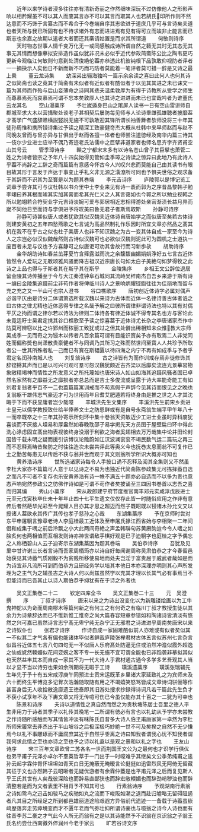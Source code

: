 <!-- { "loadSidebar": true } -->
　　近年以来学诗者浸多往往亦有清新奇丽之作然细味深玩不过仿像他人之形影声响以相矜耀虽不可以其人而废其言亦不可以其言而取其人也若胡氏印所作则不然达意而不巧饰于言纂古而不希合于今巻端自序其志欲进于道庶几乎可与言诗矣夫道也者天所与我已所固有也不待求诸外有志而进进焉有见有得可立而竢非止能言而已斯志也余嘉之故期以逺者大者而还其槀请姑置是而求其所谓道
　　何敏则诗序
　　天时物态世事人情千变万化无一或同感触成诗所谓自然之籁无其时无其态无其事无其情而想像摹拟安排造作虽似犹非况未必似乎近代参政简斋陈公比之陶韦更巧更新今观临江何敏则句意到处清俊絶伦葢亦叅透此机彼钝根下品孰敢仰视防者评者一一摘抉示人矣他日不新而新不巧而巧防者莫能着一笔评者莫可措一辞是又诗之最上乗
　　董云龙诗集
　　幼深弟出骊海独吟一篇示余余读之喜曰此何人也何其诗之似简斋也读之竟其于简斋有未似者有近似者有酷似者于以见其其进之未已诔文一篇为其师而作殆与后山妾薄命之诗同其悲夫温柔敦厚为有得于诗教所从受学之师生而尊慕焉死而哀慕焉可谓不忘本矣敦厚人也其诗之进进而未已也宜哉吟者为谁董氏云龙其名
　　空山漫藁序
　　予壮嵗遁身巴山之隂屏人读书一日有空山雷讲师自郡城至求大木以营搆聚处谈老子甚相契后屡防每见师与人论诗羣雌孤雄聴者披靡葢才髙学广气盛辞赡横説竪説无施不可孰敢迎其锋所谓长袖善舞者欤师没将三十年其徒孙周惟和携所锓诗集过予读之精深工致豪健竒杰大概从杜韩中来早师赵而与赵不同晚友曾而与曾亦异与甘俱出于赵而各擅一体者也师尝注道徳经及南华内篇三诗其一伎尔少业进士应举不偶乃寄迹老氏法儒中之巨擘非道家者也师名思齐字齐贤甫空山其号云
　　管季璋诗序
　　贑之宁都宋末多有以诗名苍山曾子其巨擘也萧管二姓之为诗者皆宗之予年八十四矣始得见管如圭季璋之诗读之惊异曰此地乃有此诗人乎葢不尚辞之工辞之奇而篇篇有意感今怀古今人兴叹兴悲而莫能自己由其读书有眼目故其形于言发于声达于事变止乎礼义非无源之潢潦所可同也予惧夫世俗之观求备于其辞而不识其为至寳是以为题其巻端
　　李元吉诗序
　　庐陵郭以是博记览工词章予尝许其可与议杜韩以书介里中士李业来见有诗一袠而郭为之序昔昌黎韩子勉李翊曰养其根而竢其实加其膏而希其光仁义之人其言蔼如也今郭之所以勉业视韩之所以勉翊若合符契业字元吉诗淡婉可爱与郭居相近志相得游处亲宻渐渍长益月异而嵗不同他日至而诗与学俱进予将叹美曰鲁无君子者斯焉取斯
　　孙静可诗序
　　孙静可诗甚似唐人或者犹欲其似汉魏夫近体诗自唐始学之而似唐至矣若古体诗则建安黄初之五年四愁燕歌之七言诚为高品然制礼作乐因时所宜文章亦然品之髙其机在我不在乎古之似也杜子美唐人也非不知汉魏之为古一变其体自成一家至今为诗人之宗岂必似汉似魏哉然则古诗似汉魏可也必欲似汉魏则泥此可为圆机之士道执一废百者未足与议也予方喜静可之似唐讵可劝其舍故行而习新歩欤
　　胡助诗序
　　金华胡助诗如春兰茁芽夏竹含箨露滋雨洗之余馥馥幽媚娟娟浄好五七言古近体皆然令人爱玩之无斁颂雅风骚而降古祖汉近宗唐长句如太白子美絶句如梦得牧之此诗之上品也得与于斯者其在斯乎其在斯乎
　　金陵集序
　　乡相王文公辞位退居留金陵其诗传播至于今与大江秦淮钟阜石城同其流峙吴梓南杰自吾乡来游于斯有诗一编曰金陵集追蹑前尘非苟作者将俾临川诗人之景响炳耀铿鍧往往为佳丽地而留与充之充之又一半山可也宗人澄书
　　谷口樵歌序
　　唐初创近体诗字必属对偶声必谐平仄由是诗分二体谓萧选所载汉魏以来诗为古体而近体一名律诗善古体者诋之曰古体之律尤精也近体恶得专律之名哉予解之曰彼所谓律非谓诗法也特以其有对偶平仄之拘而谓之律尔若以诗法为律则二体诗各有律近体诚不得专其名也方与客论此未竟适旴士吴君定携其谷口樵歌至予读之惊喜葢于近体诗尤长杂之李唐诸家杰作中防莫可辨窃以比之许郢州而秾丽工致犹或过之但其处僻出稀相知未众惟教大宗师吴成季一见而奇之为锓木以传者凡百余篇可谓有目能识寳矣予亦有取焉二人非党同姓而偏称奬也尚潇散贵豪健者不与同调乃其所习之殊而然世间至寳人人共珍予所取者公一世其所殊者私一己而已有寳在斯韫匵以待四海之内宁不再有如成季与予者乎君定名闰孙南城人也
　　刘复翁诗序
　　古之诗皆有为而作训戒存焉非徒修饰其辞铿锵其声而已是以可兴可观可羣可怨汉魏犹颇近古齐梁以后靡矣流连光景摹冩物象敝精竭神而情性之所发意义之所托蔑如也唐宋诗人如山如海其追蹑风骚者固已卓然名家然有之靡益无之靡损者亦总总而是吉士多俊流或呈露于诗大率能奇能工有如刘君复翁者乎百不一二也葢篇篇寓训戒而不苟焉假于声辞今见其诗而恨见之之晚也复翁躯干雄伟志气豪迈才可为世用而年且耆艾肥遁若将终身由是推之世之人才其沈晦于下而不获显庸者岂少哉噫
　　丰城洪先生文集序
　　丰溪洪先生前宋乡贡进士皇元以儒学教授致仕给半俸养文士之防恩鲜或有是自号永斋翁生端平甲午年八十一而卒既卒之十三年其孙寄示所刻环中集十巻翁天资敏迈少工进士业虽时异科废犹喜谈而不厌接人坦易和厚盎然如春晚耽邵子易学掲先天方员图于屋壁扁曰环中得此洗心涤虑固宜髙出物表视彼终身没溺于利欲之海者奚翅相去万万哉集中论井田论封国皆千载未明之疑而援引该博议论赡蔚如江汉波澜衮衮不竭民数气运二篇玩之再三而不忍释焉畴昔聚防之时往往造次未尝共评此等奥义今也抚巻太息而翁不可复作已士之勤苦每患无以传后不获与翁并世而观于其文则翁所学所识大概亦可知也
　　黄养浩诗序
　　世所选诸家诗每令人手披口诵不忍释及阅其全集则又不然虽李杜大家亦不篇篇可人意于以见诗之不易为也独近代简斋陈参政集无可拣择葢自选之而凡不可者不复存也乐安黄养浩有诗一帙不满五十题亦必自选而不以多为贵也意态声响宛然参政公之彷佛作诗如是可谓不苟作者矣披诵至三四因书巻首以志吾之喜而归其编
　　秀山小藁序
　　宋从政郎建宁府节度推官南丰邓元实咸淳戊辰进士元至元戊寅秋卒仕未十年年止四十七平生遗文仅仅存此皆一时随俗应用之作非有意传后者然葩华光彩至今晃耀人目亦其才思之超迈而然子既昭既以锓诸木孙允文又以授诸人葢欲永其传广其传也孝子慈孙之心哉
　　东湖集藁序
　　予在京师时尝对东平申屠駉言豫章老诗人李庭桂最工近体及至申屠氏掾江西省始与李相聚一二年间倡和成集于喁之前后泠飘之小大此两间奇絶之声孟韩聨句苏黄赓韵迨今令人嗜之如脍炙何也两相值而互相发则诗亦神世谓敌手棋好观是已子迪駉字也庭桂之字予偶忘之人称栖碧山人云子迪寄示东湖集藁因为题其巻端
　　吴伯恭诗序
　　吾犹及见里中甘许谢三长者言诗而吾家周栖筠亦以诗自好毎闻谢周称吴肃伯恭之才今春留邑始获见其诗葢气质刚毅不为贫贱所移使易地而处夫岂淫于富贵屈于威武者哉如是而为诗宜非凡流所可到而伯恭方且研经务学以培其本他日本亦深理亦明则其心声所发理为之主气为之辅虽古之大诗人何以尚兹虽然学以充其才理以长其气必有事焉当不但能诗而已吾其止以诗人期伯恭乎抑犹有在于诗之外者也

　　吴文正集巻二十二
　　钦定四库全书
　　吴文正集巻二十三
　　元　吴澄　撰
　　序
　　丁叔才诗序
　　唐宋以来之为诗出没变化以为新雕镂绘画以为工牛鬼神蛇以为竒而周南樛木等篇何新之有何工之有何奇之有临川丁叔才教授生徒以其余力为诗章辞达而已不惟新惟工惟奇之尚大篇舂容短章参错如和陶诸诗皆清淡有悠然之兴可嘉已虽然诗言志宁髙无卑宁纯无杂宁正无邪君之诗进进乎周南矣唐宋以来之诗奴仆也
　　张君才诗序
　　作诗自成一家固难酷似前人亦难或有似者矣似其一不似其二才气各有偏也能诸体毕似者鲜哉庐陵张榉君材古体五言似苏州七言杂言似昌谷近体五七言八句四句无一不似唐人乐府髙处防逼无住或泊然冲澹似霞外超逸之仙或妩然輭媚似花间娈婉之客不专一长无施不宜可谓全能也已非蹈袭非摹拟其似也天然益丰其本而自成一家其不为一代大诗人乎君材通古通今多学多艺吾观其人当以才显不当以诗穷也果如余所期将无暇于工诗
　　璜溪遗藁序
　　璜溪张瑞辅先生年先于予十有五宋咸淳庚午同预进士贡宋运既革乡里诸大家延致礼之为宾师未及六十而终生平博览多记胷次浩瀚随取随有用之不竭嬉笑怒骂皆成文章诗词骈俪等作甚富身后无人收拾散逸靡遗王徳泰即其旧游处搜求抄録得诗词凡若干篇此先生负才不获小试享年不及下夀文章又将无传噫可伤已今虽仅能存其十百之一二犹为可幸也
　　陈景和诗序
　　夫诗以道情性之真自然而然之为贵秋塘陈居士吾里之徳人平生非用力于诗者其季子以礼传其晩笔一二所谓有徳必有言也以礼幼从予学亦未尝教之作诗随所感触而写其情皆冲淡有味陈氏自昔多大诗人伯玊甫唐家第一卓然为李杜所师宋履常去非杰出于半山坡谷之后极深极巧妙絶一世不可及矣揆之自然不无少慊焉今以礼不事雕琢而不庸腐庶其近于自然乎黍离之诗曰知我者谓我心忧不知我者谓我何求此情之至也亦诗之至也予之诗以礼盍以是观之景和以礼之字也
　　王友山诗序
　　宋三百年文章欧曾二苏各名一世而荆国王文公为之最何也才识学行俱优也弟平甫子元泽亦卓尔不羣英哲萃于一门出于一时噫难乎其继矣文公季弟纯甫之逺孙云起字霖仲胷怀坦坦如青天白日无掩蔽无晻暧言论挺挺如迅雷烈风无阿倚无留藏其征于文也亦然韩子云昭晰者无疑优游者有余霖仲葢是也平甫元泽之后而复见斯人乎王氏其世有人矣哉彼深险也而辞易直鄙狭也而辞宏敞輭媚也而辞劲峭秽浊也而辞清整若是而为文者表里不相肖予不知其可也
　　行素翁诗序
　　予观湖南行素翁之诗如鸷鸟之迅击如骏马之疾驰如丸之流而下峻阪如潮之退而赴归墟略无留碍阻遏者凡其目之所经足之所到都邑雄丽道途险艰遐方异俗前代遗迹一一备载于诗葢虽嵚﨑歴落奔走劳瘁境变而才不匮年老而气弥壮抑所谓诗豪也与噫翁之诗今人诗也而有往昔李苏二豪之才气此今人所无而翁有之是以其诗能然予不识翁在京识翁之子翁王氏名约尝仕西南徼外倅润州今老于家云
　　旷若谷诗文序
